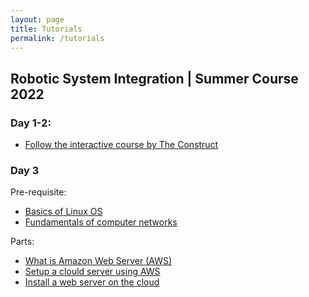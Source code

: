 ```yaml
---
layout: page
title: Tutorials
permalink: /tutorials
---
```



## Robotic System Integration | Summer Course 2022
### Day 1-2:
* [Follow the interactive course by The Construct](https://www.theconstructsim.com/robotigniteacademy_learnros/ros-courses-library/linux-for-robotics/) 

### Day 3
Pre-requisite:

* [Basics of Linux OS](https://www.hostinger.com/tutorials/linux-commands)
* [Fundamentals of computer networks](https://www.ibm.com/cloud/learn/networking-a-complete-guide)

Parts:
* [What is Amazon Web Server \(AWS\)](/tutorials/sys1)
* [Setup a clould server using AWS](/tutorials/sys2)
* [Install a web server on the cloud](/tutorials/sys3)


